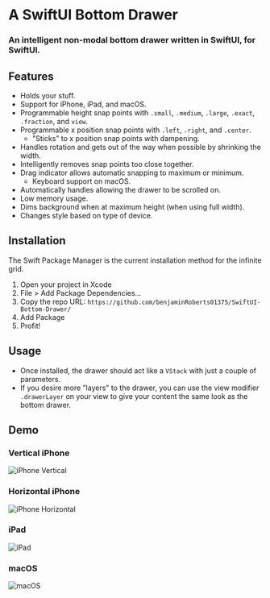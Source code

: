 # A SwiftUI Bottom Drawer
### An intelligent non-modal bottom drawer written in SwiftUI, for SwiftUI.

## Features
* Holds your stuff.
* Support for iPhone, iPad, and macOS.
* Programmable height snap points with `.small`, `.medium`, `.large`, `.exact`, `.fraction`, and `view`.
* Programmable x position snap points with `.left`, `.right`, and `.center`.
  * "Sticks" to x position snap points with dampening.
* Handles rotation and gets out of the way when possible by shrinking the width.
* Intelligently removes snap points too close together.
* Drag indicator allows automatic snapping to maximum or minimum.
  * Keyboard support on macOS.
* Automatically handles allowing the drawer to be scrolled on.
* Low memory usage.
* Dims background when at maximum height (when using full width).
* Changes style based on type of device.

## Installation
The Swift Package Manager is the current installation method for the infinite grid.

1. Open your project in Xcode
2. File > Add Package Dependencies...
3. Copy the repo URL: `https://github.com/benjaminRoberts01375/SwiftUI-Bottom-Drawer/`
4. Add Package
5. Profit!

## Usage
* Once installed, the drawer should act like a `VStack` with just a couple of parameters.
* If you desire more "layers" to the drawer, you can use the view modifier `.drawerLayer` on your view to give your content the same look as the bottom drawer.


## Demo
### Vertical iPhone

![iPhone Vertical](https://github.com/benjaminRoberts01375/SwiftUI-Bottom-Drawer/assets/61424934/75ca8334-df30-4056-8382-c7bbe77d1093)


### Horizontal iPhone

![iPhone Horizontal](https://github.com/benjaminRoberts01375/SwiftUI-Bottom-Drawer/assets/61424934/1508a363-44fb-4c60-a316-5c99fd19be3e)

### iPad

![iPad](https://github.com/benjaminRoberts01375/SwiftUI-Bottom-Drawer/assets/61424934/2e407a13-0e3c-45ed-9c4a-a4fd581d886b)


### macOS

![macOS](https://github.com/benjaminRoberts01375/SwiftUI-Bottom-Drawer/assets/61424934/606fe795-a36d-4bd5-a552-1813178fb40f)
